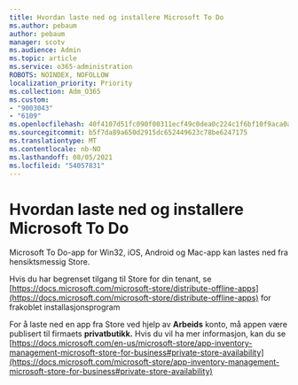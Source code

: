 ```yaml
---
title: Hvordan laste ned og installere Microsoft To Do
ms.author: pebaum
author: pebaum
manager: scotv
ms.audience: Admin
ms.topic: article
ms.service: o365-administration
ROBOTS: NOINDEX, NOFOLLOW
localization_priority: Priority
ms.collection: Adm_O365
ms.custom:
- "9003043"
- "6109"
ms.openlocfilehash: 40f4107d51fc090f00311ecf49c0dea0c224c1f6bf10f9aca0a0e04931e91e11
ms.sourcegitcommit: b5f7da89a650d2915dc652449623c78be6247175
ms.translationtype: MT
ms.contentlocale: nb-NO
ms.lasthandoff: 08/05/2021
ms.locfileid: "54057831"
---
```

# <a name="how-to-download-and-install-microsoft-to-do"></a>Hvordan laste ned og installere Microsoft To Do

Microsoft To Do-app for Win32, iOS, Android og Mac-app kan lastes ned fra hensiktsmessig Store.

Hvis du har begrenset tilgang til Store for din tenant, se [https://docs.microsoft.com/microsoft-store/distribute-offline-apps](https://docs.microsoft.com/microsoft-store/distribute-offline-apps) for frakoblet installasjonsprogram

For å laste ned en app fra Store ved hjelp av **Arbeids** konto, må appen være publisert til firmaets **privatbutikk.** Hvis du vil ha mer informasjon, kan du se [https://docs.microsoft.com/en-us/microsoft-store/app-inventory-management-microsoft-store-for-business#private-store-availability](https://docs.microsoft.com/microsoft-store/app-inventory-management-microsoft-store-for-business#private-store-availability)